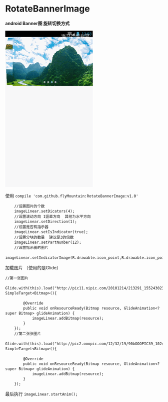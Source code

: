 # RotateBannerImage

**android Banner图 旋转切换方式**

![Example2](a111_clip.gif)


使用    	 `compile 'com.github.flyMountain:RotateBannerImage:v1.0'`



    	//设置图片的个数
        imageLinear.setDicators(4);
        //设置滚动方向 1竖直方向  其他为水平方向
        imageLinear.setDirection(1);
        //设置是否有指示器
        imageLinear.setIsIndicator(true);
        //设置分块的数量  建议是3的倍数
        imageLinear.setPartNumber(12);
        //设置指示器的图片
        imageLinear.setIndicatorImage(R.drawable.icon_point,R.drawable.icon_point_pre);


加载图片 （使用的是Glide）


    //第一张图片
         Glide.with(this).load("http://pic11.nipic.com/20101214/213291_155243023914_2.jpg").asBitmap().into(new SimpleTarget<Bitmap>(){

            @Override
            public void onResourceReady(Bitmap resource, GlideAnimation<? super Bitmap> glideAnimation) {
                imageLinear.addBitmap(resource);
            }
        });
        //第二张张图片
        Glide.with(this).load("http://pic2.ooopic.com/12/32/19/90bOOOPIC39_1024.jpg").asBitmap().into(new SimpleTarget<Bitmap>(){

            @Override
            public void onResourceReady(Bitmap resource, GlideAnimation<? super Bitmap> glideAnimation) {
                imageLinear.addBitmap(resource);
            }
        });

最后执行 `imageLinear.startAnim();`